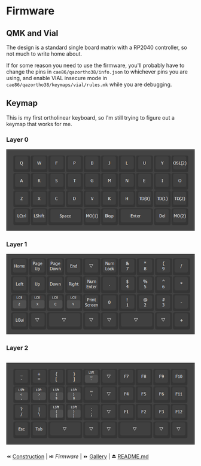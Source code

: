 # Firmware
## QMK and Vial
The design is a standard single board matrix with a RP2040 controller, so not much to write home about.

If for some reason you need to use the firmware, you'll probably have to change the pins in `cae86/qazortho38/info.json` to whichever pins you are using, and enable VIAL insecure mode in `cae86/qazortho38/keymaps/vial/rules.mk` while you are debugging.

## Keymap
This is my first ortholinear keyboard, so I'm still trying to figure out a keymap that works for me.
### Layer 0
![Screenshot of Keymap Layer 0](../images/screenshots/Screenshot2024-03-18144327.png)
### Layer 1
![Screenshot of Keymap Layer 1](../images/screenshots/Screenshot2024-03-18144401.png)
### Layer 2
![Screenshot of Keymap Layer 2](../images/screenshots/Screenshot2024-03-18144418.png)
---

⏪ [Construction](Construction.md) | ⏯️ *Firmware* | ⏩ [Gallery](Gallery.md) | ⏏️ [README.md](../README.md)